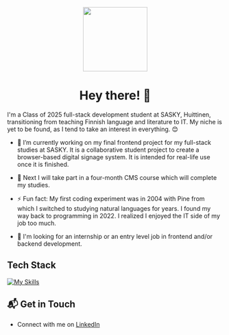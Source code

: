 <div id="header" align="center">
<img src="https://media4.giphy.com/media/v1.Y2lkPTc5MGI3NjExaWdiNW5jbnUycmYzNThwN2UzNGVicHFxYXdtNnNiMTA2MWF4eTVtMCZlcD12MV9pbnRlcm5hbF9naWZfYnlfaWQmY3Q9cw/ZbVUHWoiLTzMWmKXuo/giphy.gif" width="150" />
<h1>
  Hey there! 👋
</h1> 
</div>

I'm a Class of 2025 full-stack development student at SASKY, Huittinen, transitioning from teaching Finnish language and literature to IT. My niche is yet to be found, as I tend to take an interest in everything. :blush:

- 🔭 I’m currently working on my final frontend project for my full-stack studies at SASKY. It is a collaborative student project to create a browser-based digital signage system. It is intended for real-life use once it is finished.
- 🌱 Next I will take part in a four-month CMS course which will complete my studies.
- ⚡ Fun fact: My first coding experiment was in 2004 with Pine from which I switched to studying natural languages for years. I found my way back to programming in 2022. I realized I enjoyed the IT side of my job too much.

- :green_heart: I'm looking for an internship or an entry level job in frontend and/or backend development. 

## Tech Stack
[![My Skills](https://skillicons.dev/icons?i=js,react,html,css,sass,php,postgresql)](https://skillicons.dev)

## 📬 Get in Touch

- Connect with me on [LinkedIn](www.linkedin.com/in/leena-kevatkyla)

